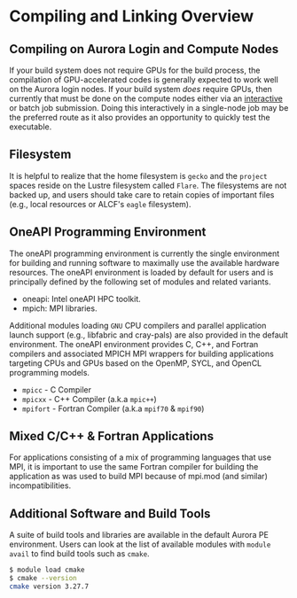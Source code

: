 # Compiling and Linking Overview

## Compiling on Aurora Login and Compute Nodes

If your build system does not require GPUs for the build process, the compilation of GPU-accelerated codes is generally expected to work well on the Aurora login nodes. If your build system _does_ require GPUs, then currently that must be done on the compute nodes either via an [interactive](../running-jobs-aurora.md#Interactive-Jobs-on-Compute-Nodes) or batch job submission. Doing this interactively in a single-node job may be the preferred route as it also provides an opportunity to quickly test the executable.

## Filesystem

It is helpful to realize that the home filesystem is `gecko` and the `project` spaces reside on the Lustre filesystem called `Flare`. The filesystems are not backed up, and users should take care to retain copies of important files (e.g., local resources or ALCF's `eagle` filesystem).

## OneAPI Programming Environment

The oneAPI programming environment is currently the single environment for building and running software to maximally use the available hardware resources. The oneAPI environment is loaded by default for users and is principally defined by the following set of modules and related variants.

- oneapi: Intel oneAPI HPC toolkit.
- mpich: MPI libraries.

Additional modules loading `GNU` CPU compilers and parallel application launch support (e.g., libfabric and cray-pals) are also provided in the default environment. The oneAPI environment provides C, C++, and Fortran compilers and associated MPICH MPI wrappers for building applications targeting CPUs and GPUs based on the OpenMP, SYCL, and OpenCL programming models.

- `mpicc` - C Compiler
- `mpicxx` - C++ Compiler (a.k.a `mpic++`)
- `mpifort` - Fortran Compiler (a.k.a `mpif70` & `mpif90`)

## Mixed C/C++ & Fortran Applications

For applications consisting of a mix of programming languages that use MPI, it is important to use the same Fortran compiler for building the application as was used to build MPI because of mpi.mod (and similar) incompatibilities.

## Additional Software and Build Tools

A suite of build tools and libraries are available in the default Aurora PE environment. Users can look at the list of available modules with `module avail` to find build tools such as `cmake`.

```bash
$ module load cmake
$ cmake --version
cmake version 3.27.7
```